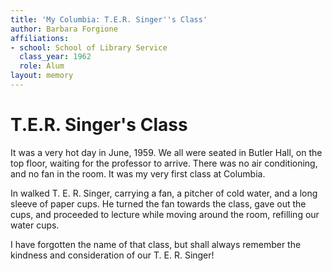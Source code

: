 ```yaml
---
title: 'My Columbia: T.E.R. Singer''s Class'
author: Barbara Forgione
affiliations:
- school: School of Library Service
  class_year: 1962
  role: Alum
layout: memory
---
```


# T.E.R. Singer's Class

It was a very hot day in June, 1959.  We all were seated in Butler Hall, on the top floor, waiting for the professor to arrive.  There was no air conditioning, and no fan in the room.  It was my very first class at Columbia.

In walked T. E. R. Singer, carrying a fan, a pitcher of cold water, and a long sleeve of paper cups.  He turned the fan towards the class, gave out the cups, and proceeded to lecture while moving around the room, refilling our water cups.

I have forgotten the name of that class, but shall always remember the kindness and consideration of our T. E. R. Singer!
